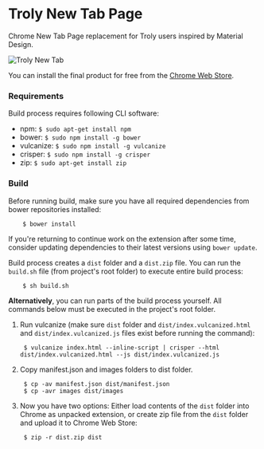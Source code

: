 # Troly New Tab Page

Chrome New Tab Page replacement for Troly users inspired by Material Design.

![Troly New Tab](https://lh3.googleusercontent.com/T1TrWgtkHAfFukYw9suYP3YcSOHalTW_6TgQFVGeYg6nFJHR5BCiR1zrgfIxoFPHeR1JD2zTvw=w640-h400-e365)

You can install the final product for free from the [Chrome Web Store](https://chrome.google.com/webstore/detail/apps-for-work-new-tab/ehpgcagmhpndkmglombjndkdmggkgnge).

### Requirements

Build process requires following CLI software:

- npm: ````$ sudo apt-get install npm````
- bower: ````$ sudo npm install -g bower````
- vulcanize: ````$ sudo npm install -g vulcanize```` 
- crisper: ````$ sudo npm install -g crisper````
- zip: ````$ sudo apt-get install zip````

### Build

Before running build, make sure you have all required dependencies from bower repositories installed:

        $ bower install
        
If you're returning to continue work on the extension after some time, consider updating dependencies to their latest versions using ````bower update````.

Build process creates a ````dist```` folder and a ````dist.zip```` file. You can run the ````build.sh```` file (from project's root folder) to execute entire build process:

        $ sh build.sh

**Alternatively**, you can run parts of the build process yourself. All commands below must be executed in the project's root folder.

1) Run vulcanize (make sure ````dist```` folder and ````dist/index.vulcanized.html```` and ````dist/index.vulcanized.js```` files exist before running the command):
    
        $ vulcanize index.html --inline-script | crisper --html dist/index.vulcanized.html --js dist/index.vulcanized.js 
     
2) Copy manifest.json and images folders to dist folder.

        $ cp -av manifest.json dist/manifest.json
        $ cp -avr images dist/images 
        
3) Now you have two options: Either load contents of the ````dist```` folder into Chrome as unpacked extension, or create zip file from the ````dist```` folder and upload it to Chrome Web Store: 
        
        $ zip -r dist.zip dist

